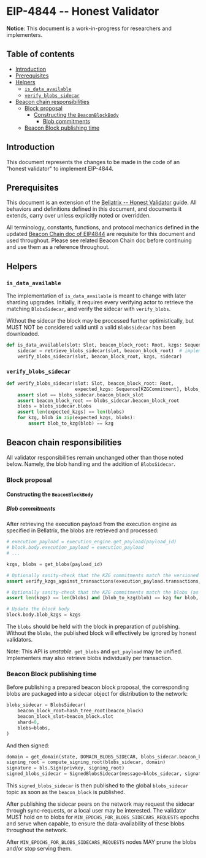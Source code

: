 # EIP-4844 -- Honest Validator

**Notice**: This document is a work-in-progress for researchers and implementers.

## Table of contents

<!-- TOC -->
<!-- START doctoc generated TOC please keep comment here to allow auto update -->
<!-- DON'T EDIT THIS SECTION, INSTEAD RE-RUN doctoc TO UPDATE -->

- [Introduction](#introduction)
- [Prerequisites](#prerequisites)
- [Helpers](#helpers)
  - [`is_data_available`](#is_data_available)
  - [`verify_blobs_sidecar`](#verify_blobs_sidecar)
- [Beacon chain responsibilities](#beacon-chain-responsibilities)
  - [Block proposal](#block-proposal)
    - [Constructing the `BeaconBlockBody`](#constructing-the-beaconblockbody)
      - [Blob commitments](#blob-commitments)
  - [Beacon Block publishing time](#beacon-block-publishing-time)

<!-- END doctoc generated TOC please keep comment here to allow auto update -->
<!-- /TOC -->

## Introduction

This document represents the changes to be made in the code of an "honest validator" to implement EIP-4844.

## Prerequisites

This document is an extension of the [Bellatrix -- Honest Validator](../bellatrix/validator.md) guide.
All behaviors and definitions defined in this document, and documents it extends, carry over unless explicitly noted or overridden.

All terminology, constants, functions, and protocol mechanics defined in the updated [Beacon Chain doc of EIP4844](./beacon-chain.md) are requisite for this document and used throughout.
Please see related Beacon Chain doc before continuing and use them as a reference throughout.

## Helpers

### `is_data_available`

The implementation of `is_data_available` is meant to change with later sharding upgrades.
Initially, it requires every verifying actor to retrieve the matching `BlobsSidecar`,
and verify the sidecar with `verify_blobs`.

Without the sidecar the block may be processed further optimistically,
but MUST NOT be considered valid until a valid `BlobsSidecar` has been downloaded.

```python
def is_data_available(slot: Slot, beacon_block_root: Root, kzgs: Sequence[KZGCommitment]):
    sidecar = retrieve_blobs_sidecar(slot, beacon_block_root)  # implementation dependent, raises an exception if not available
    verify_blobs_sidecar(slot, beacon_block_root, kzgs, sidecar)
```

### `verify_blobs_sidecar`

```python
def verify_blobs_sidecar(slot: Slot, beacon_block_root: Root,
                         expected_kzgs: Sequence[KZGCommitment], blobs_sidecar: BlobsSidecar):
    assert slot == blobs_sidecar.beacon_block_slot
    assert beacon_block_root == blobs_sidecar.beacon_block_root
    blobs = blobs_sidecar.blobs
    assert len(expected_kzgs) == len(blobs)
    for kzg, blob in zip(expected_kzgs, blobs):
        assert blob_to_kzg(blob) == kzg
```


## Beacon chain responsibilities

All validator responsibilities remain unchanged other than those noted below.
Namely, the blob handling and the addition of `BlobsSidecar`.

### Block proposal

#### Constructing the `BeaconBlockBody`

##### Blob commitments

After retrieving the execution payload from the execution engine as specified in Bellatrix,
the blobs are retrieved and processed: 

```python
# execution_payload = execution_engine.get_payload(payload_id)
# block.body.execution_payload = execution_payload
# ...

kzgs, blobs = get_blobs(payload_id)

# Optionally sanity-check that the KZG commitments match the versioned hashes in the transactions
assert verify_kzgs_against_transactions(execution_payload.transactions, kzgs)

# Optionally sanity-check that the KZG commitments match the blobs (as produced by the execution engine)
assert len(kzgs) == len(blobs) and [blob_to_kzg(blob) == kzg for blob, kzg in zip(blobs, kzgs)]

# Update the block body 
block.body.blob_kzgs = kzgs
```

The `blobs` should be held with the block in preparation of publishing.
Without the `blobs`, the published block will effectively be ignored by honest validators.

Note: This API is *unstable*. `get_blobs` and `get_payload` may be unified.
Implementers may also retrieve blobs individually per transaction.

### Beacon Block publishing time

Before publishing a prepared beacon block proposal, the corresponding blobs are packaged into a sidecar object for distribution to the network:

```python
blobs_sidecar = BlobsSidecar(
    beacon_block_root=hash_tree_root(beacon_block)
    beacon_block_slot=beacon_block.slot
    shard=0,
    blobs=blobs,
)
```

And then signed:

```python
domain = get_domain(state, DOMAIN_BLOBS_SIDECAR, blobs_sidecar.beacon_block_slot / SLOTS_PER_EPOCH)
signing_root = compute_signing_root(blobs_sidecar, domain)
signature = bls.Sign(privkey, signing_root)
signed_blobs_sidecar = SignedBlobsSidecar(message=blobs_sidecar, signature=signature)
```

This `signed_blobs_sidecar` is then published to the global `blobs_sidecar` topic as soon as the `beacon_block` is published.

After publishing the sidecar peers on the network may request the sidecar through sync-requests, or a local user may be interested.
The validator MUST hold on to blobs for `MIN_EPOCHS_FOR_BLOBS_SIDECARS_REQUESTS` epochs and serve when capable,
to ensure the data-availability of these blobs throughout the network.

After `MIN_EPOCHS_FOR_BLOBS_SIDECARS_REQUESTS` nodes MAY prune the blobs and/or stop serving them.


